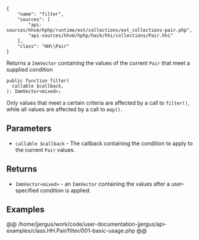 ``` yamlmeta
{
    "name": "filter",
    "sources": [
        "api-sources/hhvm/hphp/runtime/ext/collections/ext_collections-pair.php",
        "api-sources/hhvm/hphp/hack/hhi/collections/Pair.hhi"
    ],
    "class": "HH\\Pair"
}
```




Returns a ` ImmVector ` containing the values of the current `` Pair `` that
meet a supplied condition




``` Hack
public function filter(
  callable $callback,
): ImmVector<mixed>;
```




Only values that meet a certain criteria are affected by a call to
` filter() `, while all values are affected by a call to `` map() ``.




## Parameters




+ ` callable $callback ` - The callback containing the condition to apply to the
  current `` Pair `` values.




## Returns




* ` ImmVector<mixed> ` - an `` ImmVector `` containing the values after a user-specified
  condition is applied.




## Examples










@@ /home/jjergus/work/code/user-documentation-jjergus/api-examples/class.HH.Pair/filter/001-basic-usage.php @@
<!-- HHAPIDOC -->
